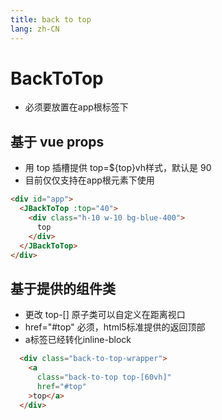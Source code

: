 ```yaml
---
title: back to top
lang: zh-CN
---
```

# BackToTop

- 必须要放置在app根标签下

## 基于 vue props

- 用 top 插槽提供 top=${top}vh样式，默认是 90
- 目前仅仅支持在app根元素下使用


``` html
<div id="app">
  <JBackToTop :top="40">
    <div class="h-10 w-10 bg-blue-400">
      top
    </div>
  </JBackToTop>
</div>

```

## 基于提供的组件类

- 更改 top-[] 原子类可以自定义在距离视口
- href="#top" 必须，html5标准提供的返回顶部
- a标签已经转化inline-block

``` html
  <div class="back-to-top-wrapper">
    <a
      class="back-to-top top-[60vh]"
      href="#top"
    >top</a>
  </div>
```
